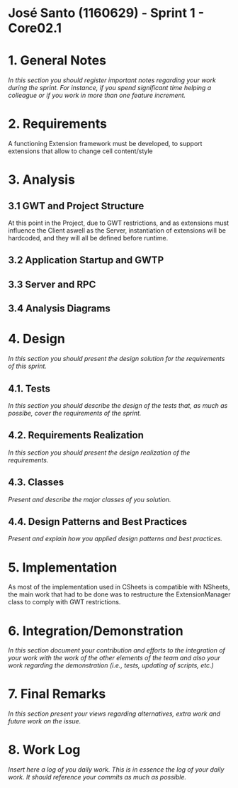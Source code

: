 **José Santo** (1160629) - Sprint 1 - Core02.1
===============================

# 1. General Notes

*In this section you should register important notes regarding your work during the sprint. For instance, if you spend significant time helping a colleague or if you work in more than one feature increment.*

# 2. Requirements

A functioning Extension framework must be developed, to support extensions that allow to change cell content/style
	
# 3. Analysis




## 3.1 GWT and Project Structure

At this point in the Project, due to GWT restrictions, and as extensions must influence the Client aswell as the Server, instantiation of extensions will be hardcoded, and they will all be defined before runtime.

## 3.2 Application Startup and GWTP

## 3.3 Server and RPC

## 3.4 Analysis Diagrams

# 4. Design

*In this section you should present the design solution for the requirements of this sprint.*

## 4.1. Tests

*In this section you should describe the design of the tests that, as much as possibe, cover the requirements of the sprint.*

## 4.2. Requirements Realization

*In this section you should present the design realization of the requirements.*

## 4.3. Classes

*Present and describe the major classes of you solution.*

## 4.4. Design Patterns and Best Practices

*Present and explain how you applied design patterns and best practices.*

# 5. Implementation

As most of the implementation used in CSheets is compatible with NSheets, the main work that had to be done was to restructure the ExtensionManager class to comply with GWT restrictions.

# 6. Integration/Demonstration

*In this section document your contribution and efforts to the integration of your work with the work of the other elements of the team and also your work regarding the demonstration (i.e., tests, updating of scripts, etc.)*

# 7. Final Remarks 

*In this section present your views regarding alternatives, extra work and future work on the issue.*

# 8. Work Log

*Insert here a log of you daily work. This is in essence the log of your daily work. It should reference your commits as much as possible.*
